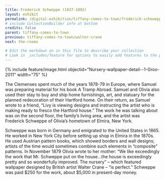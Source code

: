 ```yaml
---
title: Frederick Schweppe (1837-1892)
layout: exhibit
permalink: /digital-exhibition/tiffany-comes-to-town/frederick-scheweppe.html
# include CollectionBuilder info at bottom
credits: false
parent: tiffany-comes-to-town
previous: tiffany-comes-to-town/walter-crane
next: the-rooms

# Edit the markdown on in this file to describe your collection
# Look in _includes/feature for options to easily add features to the page
---
```


{% include feature/image.html objectid="Nursery-wallpaper-detail--1-Groo-2011" width="75" %}

The Clemenses spent much of the years 1878-79 in Europe, where Samuel was preparing material for his book A Tramp Abroad. Samuel and Olivia also used their stay to buy and ship home furnishings, art, and statuary for the planned redecoration of their Hartford home. On their return, as Samuel wrote to a friend, “Livy is viewing designs and instructing the artist who is making ready to fresco the Hartford house.” The work he was talking about was on the second floor, the family’s living area, and the artist was Frederick Schweppe of Olivia’s hometown of Elmira, New York.

Schweppe was born in Germany and emigrated to the United States in 1865. He worked in New York City before setting up shop in Elmira in the 1870s. He used Austrian pattern books, which showed borders and wall designs; artists of the time would sometimes combine such elements in “composite” patterns. In November 1879 Olivia wrote to her mother: “We like exceedingly the work that Mr. Schweppe put on the house…the house is exceedingly pretty and so wonderfully improved. The nursery” – which featured wallpaper designed by British artist Walter Crane – “is perfect.” Schweppe was paid $250 for the work, about $5,000 in present-day money.
